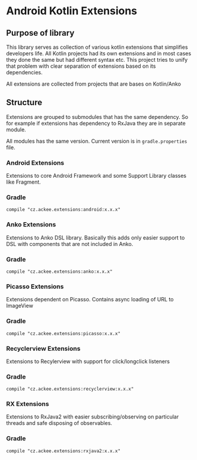 # Android Kotlin Extensions

## Purpose of library
This library serves as collection of various kotlin extensions that simplifies developers life. All Kotlin projects had its own extensions and in most cases they done the same but had different syntax etc. This project tries to unify that problem with clear separation of extensions based on its dependencies.

All extensions are collected from projects that are bases on Kotlin/Anko

## Structure
Extensions are grouped to submodules that has the same dependency. So for example if extensions has dependency to RxJava they are in separate module.

All modules has the same version. Current version is in `gradle.properties` file.
### Android Extensions
Extensions to core Android Framework and some Support Library classes like Fragment.

### Gradle
```
compile "cz.ackee.extensions:android:x.x.x"
```

### Anko Extensions
Extensions to Anko DSL library. Basically this adds only easier support to DSL with components that are not included in Anko.

### Gradle
```
compile "cz.ackee.extensions:anko:x.x.x"
```

### Picasso Extensions
Extensions dependent on Picasso. Contains async loading of URL to ImageView

### Gradle
```
compile "cz.ackee.extensions:picasso:x.x.x"
```

### Recyclerview Extensions
Extensions to Recylerview with support for click/longclick listeners

### Gradle
```
compile "cz.ackee.extensions:recyclerview:x.x.x"
```

### RX Extensions
Extensions to RxJava2 with easier subscribing/observing on particular threads and safe disposing of observables.

### Gradle
```
compile "cz.ackee.extensions:rxjava2:x.x.x"
```

